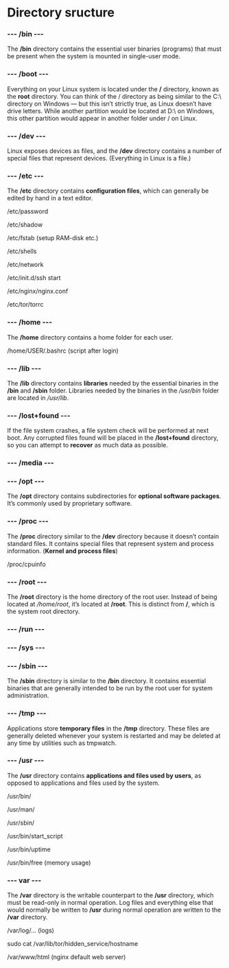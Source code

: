 # Directory sructure


### --- /bin ---

The **/bin** directory contains the essential user binaries (programs) that must be present when the system is mounted in single-user mode.

### --- /boot ---

Everything on your Linux system is located under the **/** directory, known as the **root** directory. You can think of the / directory as being similar to the C:\ directory on Windows — but this isn’t strictly true, as Linux doesn’t have drive letters. While another partition would be located at D:\ on Windows, this other partition would appear in another folder under / on Linux.

### --- /dev ---

Linux exposes devices as files, and the **/dev** directory contains a number of special files that represent devices. (Everything in Linux is a file.)

### --- /etc ---

The **/etc** directory contains **configuration files**, which can generally be edited by hand in a text editor.

/etc/password

/etc/shadow

/etc/fstab (setup RAM-disk etc.)

/etc/shells

/etc/network

/etc/init.d/ssh start

/etc/nginx/nginx.conf 

/etc/tor/torrc 

### --- /home ---

The **/home** directory contains a home folder for each user. 

/home/USER/.bashrc   (script after login)

### --- /lib ---

The **/lib** directory contains **libraries** needed by the essential binaries in the **/bin** and **/sbin** folder. 
Libraries needed by the binaries in the */usr/bin* folder are located in */usr/lib*.

### --- /lost+found ---

If the file system crashes, a file system check will be performed at next boot. Any corrupted files found will be placed in the **/lost+found** directory, so you can attempt to **recover** as much data as possible.

### --- /media ---

### --- /opt ---

The **/opt** directory contains subdirectories for **optional software packages**. It’s commonly used by proprietary software.

### --- /proc ---

The **/proc** directory similar to the **/dev** directory because it doesn’t contain standard files. It contains special files that represent system and process information. (**Kernel and process files**)

/proc/cpuinfo

### --- /root ---

The **/root** directory is the home directory of the root user. Instead of being located at */home/root*, it’s located at **/root**. This is distinct from **/**, which is the system root directory.

### --- /run ---

### --- /sys ---

### --- /sbin ---

The **/sbin** directory is similar to the **/bin** directory. It contains essential binaries that are generally intended to be run by the root user for system administration.

### --- /tmp ---

Applications store **temporary files** in the **/tmp** directory. These files are generally deleted whenever your system is restarted and may be deleted at any time by utilities such as tmpwatch.

### --- /usr ---

The **/usr** directory contains **applications and files used by users**, as opposed to applications and files used by the system. 

/usr/bin/

/usr/man/

/usr/sbin/

/usr/bin/start_script

/usr/bin/uptime

/usr/bin/free (memory usage)

### --- var ---

The **/var** directory is the writable counterpart to the **/usr** directory, which must be read-only in normal operation. Log files and everything else that would normally be written to **/usr** during normal operation are written to the **/var** directory. 

/var/log/... (logs)

sudo cat /var/lib/tor/hidden_service/hostname

/var/www/html (nginx default web server) 
